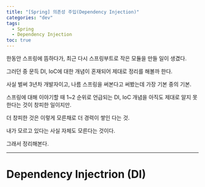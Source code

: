 ```yaml
---
title: "[Spring] 의존성 주입(Dependency Injection)"
categories: "dev"
tags:
  - Spring
  - Dependency Injection
toc: true
---
```


한동안 스프링에 뜸하다가, 최근 다시 스프링부트로 작은 모듈을 만들 일이 생겼다.

그러던 중 문득 DI, IoC에 대한 개념이 혼재되어 제대로 정리를 해볼까 한다.

사실 벌써 3년차 개발자이고, 나름 스프링을 써본다고 써봤는데 가장 기본 중의 기본.

스프링에 대해 이야기할 때 1~2 순위로 언급되는 DI, IoC 개념을 아직도 제대로 알지 못한다는 것이 창피한 일이지만.

더 창피한 것은 이렇게 모른채로 더 경력이 쌓인 다는 것.

내가 모르고 있다는 사실 자체도 모른다는 것이다.

그래서 정리해본다.

---

# Dependency Injectrion (DI)


